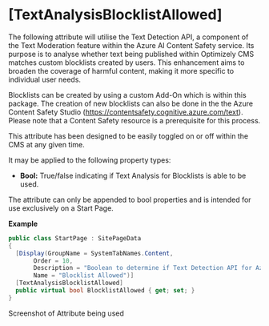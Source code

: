 # [TextAnalysisBlocklistAllowed]

The following attribute will utilise the Text Detection API, a component of the Text Moderation feature within the Azure AI Content Safety service. Its purpose is to analyse whether text being published within Optimizely CMS matches custom blocklists created by users. This enhancement aims to broaden the coverage of harmful content, making it more specific to individual user needs. 

Blocklists can be created by using a custom Add-On which is within this package. The creation of new blocklists can also be done in the the Azure Content Safety Studio (https://contentsafety.cognitive.azure.com/text). Please note that a Content Safety resource is a prerequisite for this process. 

This attribute has been designed to be easily toggled on or off within the CMS at any given time. 

It may be applied to the following property types:

- **Bool:** True/false indicating if Text Analysis for Blocklists is able to be used.
  
The attribute can only be appended to bool properties and is intended for use exclusively on a Start Page. 

**Example**
``` C#
public class StartPage : SitePageData
{
  [Display(GroupName = SystemTabNames.Content,
       Order = 10,
       Description = "Boolean to determine if Text Detection API for Azure AI Content Safety is allowed to be used, using Custom Blocklists",
       Name = "Blocklist Allowed")]
  [TextAnalysisBlocklistAllowed]
  public virtual bool BlocklistAllowed { get; set; }
}
```
Screenshot of Attribute being used
